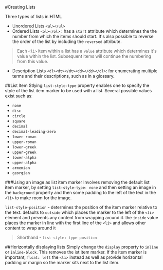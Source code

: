 #Creating Lists

Three types of lists in HTML

* Unordered Lists `<ul></ul>`
* Ordered Lists `<ol></ol>` : has a `start` attribute which determines the the number from which the items should start. It's also possible to reverse
the order of the list by including the `reversed` attribute. 

> Each `<li>` item within a list has a `value` attribute which determines it's value within the list. Subsequent items will continue the numbering from this value.

* Description Lists `<dl><dt></dt><dd></dd></dl>`: for enumerating multiple terms and their descriptions, such as in a glossary.

##List Item Stlying
`list-style-type` property enables one to specify the style of the list item marker to be used with a list. Several possible values exist such as:
* `none`
* `disc`
* `circle`
* `square`
* `decimal`
* `decimal-leading-zero`
* `lower-roman`
* `upper-roman`
* `lower-greek`
* `upper-greek`
* `lower-alpha`
* `upper-alpha`
* `armenian`
* `georgian`

###Using an image as list item marker
Involves removing the default list item marker, by setting `list-style-type: none` and then setting an image in the `background` property and then some padding to the left of the text in the `<li>` to make room for the image.

`list-style-position` - determines the position of the item marker relative to the text. defaults to `outside` which places the marker to the left of the `<li>` element 
and prevents any content from wrapping around it. the `inside` value places the marker in line with the first line of the `<li>` and allows other content to wrap around it

> Shorthand - `list-style: type position`

##Horizontally displaying lists
Simply change the `display` property to `inline` or `inline-block`. This removes the ist item marker. If the item marker is important, `float: left`
the `<li>` instead as well as provide horizontal padding or margin so the marker sits next to the list item.

